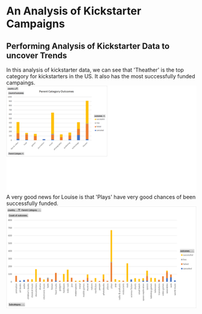 # An Analysis of Kickstarter Campaigns
## Performing Analysis of Kickstarter Data to uncover Trends
In this analysis of kickstarter data, we can see that 'Theather' is the top category for kickstarters in the US.
It also has the most successfully funded campaings.
![Parent Category Outcomes](https://github.com/Pascalduc/kickstarter-analysis/blob/main/Parent%20Category%20Outcomes.png)
A very good news for Louise is that 'Plays' have very good chances of been successfully funded.
![Parent Subcategory Outcomes](https://github.com/Pascalduc/kickstarter-analysis/blob/main/Subcategory%20Outcomes.png)
